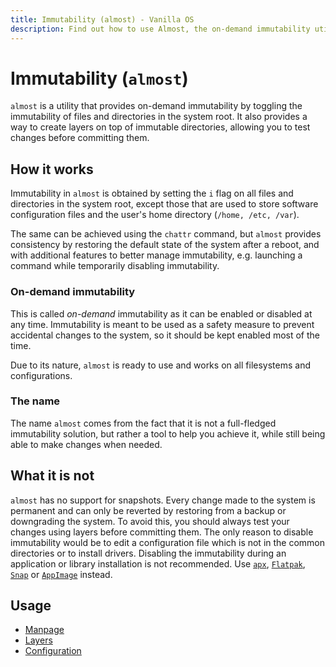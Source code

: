 ```yaml
---
title: Immutability (almost) - Vanilla OS
description: Find out how to use Almost, the on-demand immutability utility.
---
```


# Immutability (`almost`)

`almost` is a utility that provides on-demand immutability by toggling the
immutability of files and directories in the system root. It also provides
a way to create layers on top of immutable directories, allowing you to test
changes before committing them.

## How it works

Immutability in `almost` is obtained by setting the `i` flag on all files and
directories in the system root, except those that are used to store software
configuration files and the user's home directory (`/home, /etc, /var`).

The same can be achieved using the `chattr` command, but `almost` provides
consistency by restoring the default state of the system after a reboot, and
with additional features to better manage immutability, e.g. launching a command while
temporarily disabling immutability.

### On-demand immutability

This is called *on-demand* immutability as it can be enabled or disabled
at any time. Immutability is meant to be used as a safety measure to prevent
accidental changes to the system, so it should be kept enabled most of the
time.

Due to its nature, `almost` is ready to use and works on all filesystems
and configurations.

### The name

The name `almost` comes from the fact that it is not a full-fledged
immutability solution, but rather a tool to help you achieve it, while still being
able to make changes when needed.

## What it is not

`almost` has no support for snapshots. Every change made to the system is
permanent and can only be reverted by restoring from a backup or downgrading
the system. To avoid this, you should always test your changes using layers
before committing them. The only reason to disable immutability would be to edit
a configuration file which is not in the common directories or to install
drivers. Disabling the immutability during an application or library installation is
not recommended. Use [`apx`](/docs/apx), [`Flatpak`](/docs/flatpak),
[`Snap`](/docs/snap) or [`AppImage`](/docs/appimage) instead.

## Usage

- [Manpage](/docs/almost/manpage)
- [Layers](/docs/almost/layers)
- [Configuration](/docs/almost/configuration)

